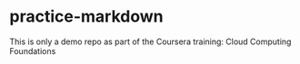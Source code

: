 # practice-markdown
This is only a demo repo as part of the Coursera training: Cloud Computing Foundations
